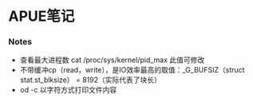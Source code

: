 # APUE笔记

### Notes
* 查看最大进程数 cat /proc/sys/kernel/pid_max 此值可修改
* 不带缓冲cp（read，write），是IO效率最高的取值：_G_BUFSIZ（struct stat.st_blksize） = 8192（实际代表了块长）
* od -c 以字符方式打印文件内容
